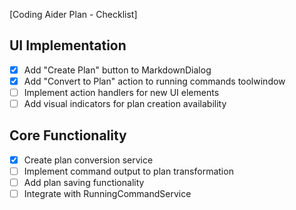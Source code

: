[Coding Aider Plan - Checklist]

## UI Implementation
- [x] Add "Create Plan" button to MarkdownDialog
- [x] Add "Convert to Plan" action to running commands toolwindow
- [ ] Implement action handlers for new UI elements
- [ ] Add visual indicators for plan creation availability

## Core Functionality
- [x] Create plan conversion service
- [ ] Implement command output to plan transformation
- [ ] Add plan saving functionality
- [ ] Integrate with RunningCommandService
